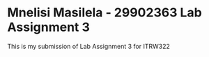 # Mnelisi Masilela - 29902363 Lab Assignment 3

This is my submission of Lab Assignment 3 for ITRW322